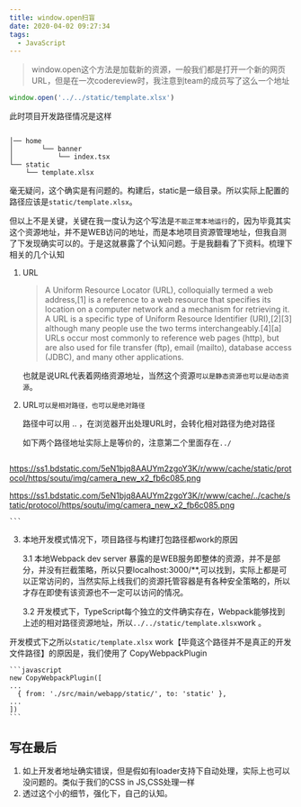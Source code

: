 ```yaml
---
title: window.open扫盲
date: 2020-04-02 09:27:34
tags:
  - JavaScript
---
```

> window.open这个方法是加载新的资源，一般我们都是打开一个新的网页URL，但是在一次codereview时，我注意到team的成员写了这么一个地址

```javascript
window.open('../../static/template.xlsx')

```

此时项目开发路径情况是这样

```

│── home
│       └── banner
│           └── index.tsx
└── static 
    └── template.xlsx

```




毫无疑问，这个确实是有问题的。构建后，static是一级目录。所以实际上配置的路径应该是`static/template.xlsx`。

但以上不是关键，关键在我一度认为这个写法是`不能正常本地运行`的，因为毕竟其实这个资源地址，并不是WEB访问的地址，而是本地项目资源管理地址，但我自测了下发现确实可以的。于是这就暴露了个认知问题。于是我翻看了下资料。梳理下相关的几个认知

1. URL 
  
	> A Uniform Resource Locator (URL), colloquially termed a web address,[1] is a reference to a web resource that specifies its location on a computer network and a mechanism for retrieving it. A URL is a specific type of Uniform Resource Identifier (URI),[2][3] although many people use the two terms interchangeably.[4][a] URLs occur most commonly to reference web pages (http), but are also used for file transfer (ftp), email (mailto), database access (JDBC), and many other applications.

	也就是说URL代表着网络资源地址，当然这个资源`可以是静态资源也可以是动态资源`。

2. URL`可以是相对路径，也可以是绝对路径`

	路径中可以用 .. ，在浏览器开出处理URL时，会转化相对路径为绝对路径

	如下两个路径地址实际上是等价的，注意第二个里面存在`../`

	```html
https://ss1.bdstatic.com/5eN1bjq8AAUYm2zgoY3K/r/www/cache/static/protocol/https/soutu/img/camera_new_x2_fb6c085.png


https://ss1.bdstatic.com/5eN1bjq8AAUYm2zgoY3K/r/www/cache/../cache/static/protocol/https/soutu/img/camera_new_x2_fb6c085.png

	```

3. 本地开发模式情况下，项目路径与构建打包路径都work的原因
   
   3.1 本地Webpack dev server 暴露的是WEB服务即整体的资源，并不是部分，并没有拦截策略，所以只要localhost:3000/**,可以找到，实际上都是可以正常访问的，当然实际上线我们的资源托管容器是有各种安全策略的，所以才存在即使有该资源也不一定可以访问的情况。

   3.2  开发模式下，TypeScript每个独立的文件确实存在，Webpack能够找到上述的相对路径资源地址，所以`../../static/template.xlsx`work 。

开发模式下之所以`static/template.xlsx` work【毕竟这个路径并不是真正的开发文件路径】的原因是，我们使用了 CopyWebpackPlugin

  
	```javascript
	new CopyWebpackPlugin([
    ...
      { from: './src/main/webapp/static/', to: 'static' },
    ...
    ])
	```

## 写在最后
1. 如上开发者地址确实错误，但是假如有loader支持下自动处理，实际上也可以没问题的。类似于我们的CSS in JS,CSS处理一样
2. 透过这个小的细节，强化下，自己的认知。


